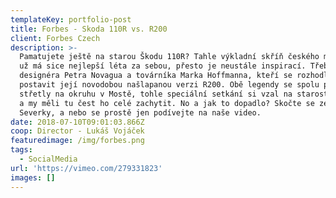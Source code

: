 ```yaml
---
templateKey: portfolio-post
title: Forbes - Skoda 110R vs. R200
client: Forbes Czech
description: >-
  Pamatujete ještě na starou Škodu 110R? Tahle výkladní skříň českého motorismu
  už má sice nejlepší léta za sebou, přesto je neustále inspirací. Třeba pro
  designéra Petra Novagua a továrníka Marka Hoffmanna, kteří se rozhodli
  postavit její novodobou našlapanou verzi R200. Obě legendy se spolu popRRRvé
  střetly na okruhu v Mostě, tohle speciální setkání si vzal na starosti Forbes
  a my měli tu čest ho celé zachytit. No a jak to dopadlo? Skočte se zeptat do
  Severky, a nebo se prostě jen podívejte na naše video.
date: 2018-07-10T09:01:03.866Z
coop: Director - Lukáš Vojáček
featuredimage: /img/forbes.png
tags:
  - SocialMedia
url: 'https://vimeo.com/279331823'
images: []
---
```



